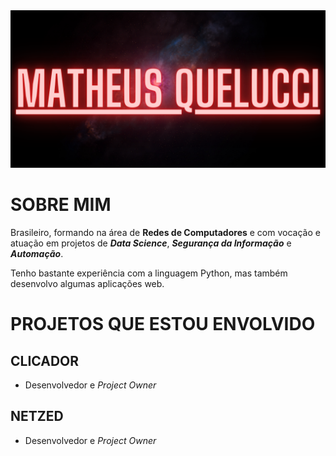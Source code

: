 <img src="https://github.com/mquelucci/mquelucci/blob/173c939909cfd06d5c7264a33abce7de66aef967/banner%20github.png">

# SOBRE MIM

Brasileiro, formando na área de **Redes de Computadores** e com vocação e atuação em projetos de _**Data Science**_, _**Segurança da Informação**_ e _**Automação**_.

Tenho bastante experiência com a linguagem Python, mas também desenvolvo algumas aplicações web.

# PROJETOS QUE ESTOU ENVOLVIDO

## CLICADOR
- Desenvolvedor e _Project Owner_

## NETZED
- Desenvolvedor e _Project Owner_
